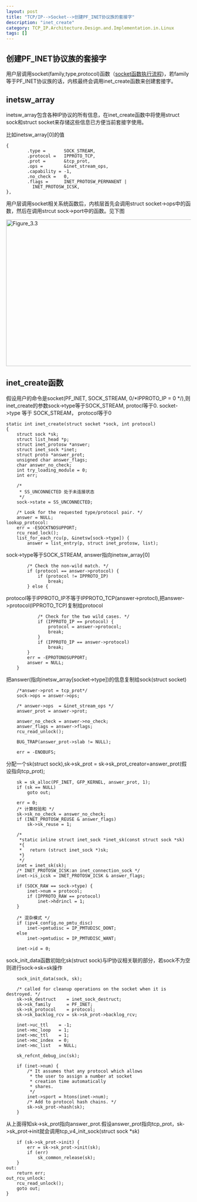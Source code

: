 ```yaml
---
layout: post
title: "TCP/IP-->Socket-->创建PF_INET协议族的套接字"
description: "inet_create"
category: TCP_IP.Architecture.Design.and.Implementation.in.Linux
tags: []
---
```


创建PF_INET协议族的套接字
---

用户层调用socket(family,type,protocol)函数（[socket函数执行流程](http://don6hao.github.io/blog/2014/12/31/socket-layer.html))，若family等于PF_INET协议族的话，内核最终会调用inet_create函数来创建套接字。

inetsw_array
---
inetsw_array包含各种IP协议的所有信息，在inet_create函数中将使用struct sock和struct socket来存储这些信息已方便当前套接字使用。

比如inetsw_array[0]的值

    {
            .type =       SOCK_STREAM,
            .protocol =   IPPROTO_TCP,
            .prot =       &tcp_prot,
            .ops =        &inet_stream_ops,
            .capability = -1,
            .no_check =   0,
            .flags =      INET_PROTOSW_PERMANENT |
              INET_PROTOSW_ICSK,
    },

用户层调用socket相关系统函数后，内核层首先会调用struct
socket->ops中的函数，然后在调用strcut sock->port中的函数。见下图
<p><img src="./../../../../../../pic/Figure_3.3.png" alt="Figure_3.3" width="800" height="400" /> </p>

inet_create函数
---
假设用户的命令是socket(PF_INET, SOCK_STREAM, 0/*IPPROTO_IP = 0 */),则inet_create的参数sock->type等于SOCK_STREAM, protocl等于0.
socket->type 等于 SOCK_STREAM， protocol等于0

    static int inet_create(struct socket *sock, int protocol)
    {
        struct sock *sk;
        struct list_head *p;
        struct inet_protosw *answer;
        struct inet_sock *inet;
        struct proto *answer_prot;
        unsigned char answer_flags;
        char answer_no_check;
        int try_loading_module = 0;
        int err;

        /*
         * SS_UNCONNECTED 处于未连接状态
         */
        sock->state = SS_UNCONNECTED;

        /* Look for the requested type/protocol pair. */
        answer = NULL;
    lookup_protocol:
        err = -ESOCKTNOSUPPORT;
        rcu_read_lock();
        list_for_each_rcu(p, &inetsw[sock->type]) {
            answer = list_entry(p, struct inet_protosw, list);

sock->type等于SOCK_STREAM, answer指向inetsw_array[0]

            /* Check the non-wild match. */
            if (protocol == answer->protocol) {
                if (protocol != IPPROTO_IP)
                    break;
            } else {

protocol等于IPPROTO_IP不等于IPPROTO_TCP(answer->protocl),把answer->protocol(IPPROTO_TCP)复制给protocol

                /* Check for the two wild cases. */
                if (IPPROTO_IP == protocol) {
                    protocol = answer->protocol;
                    break;
                }
                if (IPPROTO_IP == answer->protocol)
                    break;
            }
            err = -EPROTONOSUPPORT;
            answer = NULL;
        }

把answer(指向inetsw_array[socket->type])的信息复制给sock(struct socket)

        /*answer->prot = tcp_prot*/
        sock->ops = answer->ops;

        /* answer->ops  = &inet_stream_ops */
        answer_prot = answer->prot;

        answer_no_check = answer->no_check;
        answer_flags = answer->flags;
        rcu_read_unlock();

        BUG_TRAP(answer_prot->slab != NULL);

        err = -ENOBUFS;

分配一个sk(struct sock),sk->sk_prot = sk->sk_prot_creator=answer_prot(假设指向tcp_prot);

        sk = sk_alloc(PF_INET, GFP_KERNEL, answer_prot, 1);
        if (sk == NULL)
            goto out;

        err = 0;
        /* 计算校验和 */
        sk->sk_no_check = answer_no_check;
        if (INET_PROTOSW_REUSE & answer_flags)
            sk->sk_reuse = 1;
        
        /*
         *static inline struct inet_sock *inet_sk(const struct sock *sk)
         *{
         *   return (struct inet_sock *)sk;
         *}
         */
        inet = inet_sk(sk);
        /* INET_PROTOSW_ICSK:an inet_connection_sock */
        inet->is_icsk = INET_PROTOSW_ICSK & answer_flags;

        if (SOCK_RAW == sock->type) {
            inet->num = protocol;
            if (IPPROTO_RAW == protocol)
                inet->hdrincl = 1;
        }

        /* 混杂模式 */
        if (ipv4_config.no_pmtu_disc)
            inet->pmtudisc = IP_PMTUDISC_DONT;
        else
            inet->pmtudisc = IP_PMTUDISC_WANT;

        inet->id = 0;

sock_init_data函数初始化sk(struct sock)与IP协议相关联的部分，若sock不为空则进行sock->sk=sk操作

        sock_init_data(sock, sk);

        /* called for cleanup operations on the socket when it is destroyed. */
        sk->sk_destruct	   = inet_sock_destruct;
        sk->sk_family	   = PF_INET;
        sk->sk_protocol	   = protocol;
        sk->sk_backlog_rcv = sk->sk_prot->backlog_rcv;

        inet->uc_ttl	= -1;
        inet->mc_loop	= 1;
        inet->mc_ttl	= 1;
        inet->mc_index	= 0;
        inet->mc_list	= NULL;

        sk_refcnt_debug_inc(sk);

        if (inet->num) {
            /* It assumes that any protocol which allows
             * the user to assign a number at socket
             * creation time automatically
             * shares.
             */
            inet->sport = htons(inet->num);
            /* Add to protocol hash chains. */
            sk->sk_prot->hash(sk);
        }

从上面得知sk->sk_prot指向answer_prot.假设answer_prot指向tcp_prot，sk->sk_prot->init就会调用tcp_v4_init_sock(struct sock *sk)

        if (sk->sk_prot->init) {
            err = sk->sk_prot->init(sk);
            if (err)
                sk_common_release(sk);
        }
    out:
        return err;
    out_rcu_unlock:
        rcu_read_unlock();
        goto out;
    }
